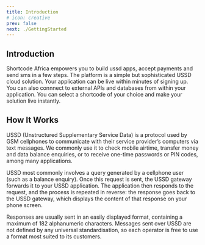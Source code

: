 ```yaml
---
title: Introduction
# icon: creative
prev: false
next: ./GettingStarted
---
```


<!-- [Config Reference > markdown.links](/guide/introduction.md#how-it-works) -->

## Introduction

Shortcode Africa empowers you to build ussd apps, accept payments and send sms in a few steps. The platform is a simple but sophisticated USSD cloud solution. Your application can be live within minutes of signing up.
You can also connnect to external APIs and databases from within your application. You can select a shortcode of your choice and make your solution live instantly.

## How It Works

USSD (Unstructured Supplementary Service Data) is a protocol used by GSM cellphones to communicate with their service provider’s computers via text messages. We commonly use it to check mobile airtime, transfer money and data balance enquiries, or to receive one-time passwords or PIN codes, among many applications.

USSD most commonly involves a query generated by a cellphone user (such as a balance enquiry). Once this request is sent, the USSD gateway forwards it to your USSD application. The application then responds to the request, and the process is repeated in reverse: the response goes back to the USSD gateway, which displays the content of that response on your phone screen.

Responses are usually sent in an easily displayed format, containing a maximum of 182 alphanumeric characters.
Messages sent over USSD are not defined by any universal standardisation,
so each operator is free to use a format most suited to its customers.

